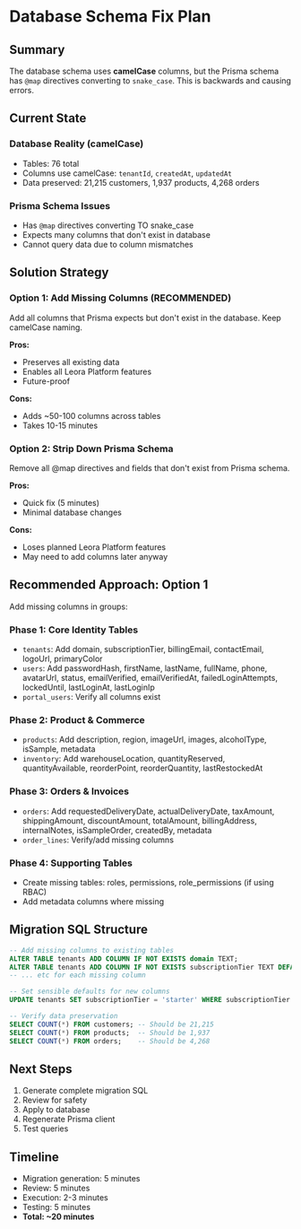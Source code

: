 # Database Schema Fix Plan

## Summary

The database schema uses **camelCase** columns, but the Prisma schema has `@map` directives converting to `snake_case`. This is backwards and causing errors.

## Current State

### Database Reality (camelCase)
- Tables: 76 total
- Columns use camelCase: `tenantId`, `createdAt`, `updatedAt`
- Data preserved: 21,215 customers, 1,937 products, 4,268 orders

### Prisma Schema Issues
- Has `@map` directives converting TO snake_case
- Expects many columns that don't exist in database
- Cannot query data due to column mismatches

## Solution Strategy

### Option 1: Add Missing Columns (RECOMMENDED)
Add all columns that Prisma expects but don't exist in the database. Keep camelCase naming.

**Pros:**
- Preserves all existing data
- Enables all Leora Platform features
- Future-proof

**Cons:**
- Adds ~50-100 columns across tables
- Takes 10-15 minutes

### Option 2: Strip Down Prisma Schema
Remove all @map directives and fields that don't exist from Prisma schema.

**Pros:**
- Quick fix (5 minutes)
- Minimal database changes

**Cons:**
- Loses planned Leora Platform features
- May need to add columns later anyway

## Recommended Approach: Option 1

Add missing columns in groups:

### Phase 1: Core Identity Tables
- `tenants`: Add domain, subscriptionTier, billingEmail, contactEmail, logoUrl, primaryColor
- `users`: Add passwordHash, firstName, lastName, fullName, phone, avatarUrl, status, emailVerified, emailVerifiedAt, failedLoginAttempts, lockedUntil, lastLoginAt, lastLoginIp
- `portal_users`: Verify all columns exist

### Phase 2: Product & Commerce
- `products`: Add description, region, imageUrl, images, alcoholType, isSample, metadata
- `inventory`: Add warehouseLocation, quantityReserved, quantityAvailable, reorderPoint, reorderQuantity, lastRestockedAt

### Phase 3: Orders & Invoices
- `orders`: Add requestedDeliveryDate, actualDeliveryDate, taxAmount, shippingAmount, discountAmount, totalAmount, billingAddress, internalNotes, isSampleOrder, createdBy, metadata
- `order_lines`: Verify/add missing columns

### Phase 4: Supporting Tables
- Create missing tables: roles, permissions, role_permissions (if using RBAC)
- Add metadata columns where missing

## Migration SQL Structure

```sql
-- Add missing columns to existing tables
ALTER TABLE tenants ADD COLUMN IF NOT EXISTS domain TEXT;
ALTER TABLE tenants ADD COLUMN IF NOT EXISTS subscriptionTier TEXT DEFAULT 'starter';
-- ... etc for each missing column

-- Set sensible defaults for new columns
UPDATE tenants SET subscriptionTier = 'starter' WHERE subscriptionTier IS NULL;

-- Verify data preservation
SELECT COUNT(*) FROM customers; -- Should be 21,215
SELECT COUNT(*) FROM products;  -- Should be 1,937
SELECT COUNT(*) FROM orders;    -- Should be 4,268
```

## Next Steps

1. Generate complete migration SQL
2. Review for safety
3. Apply to database
4. Regenerate Prisma client
5. Test queries

## Timeline

- Migration generation: 5 minutes
- Review: 5 minutes
- Execution: 2-3 minutes
- Testing: 5 minutes
- **Total: ~20 minutes**
